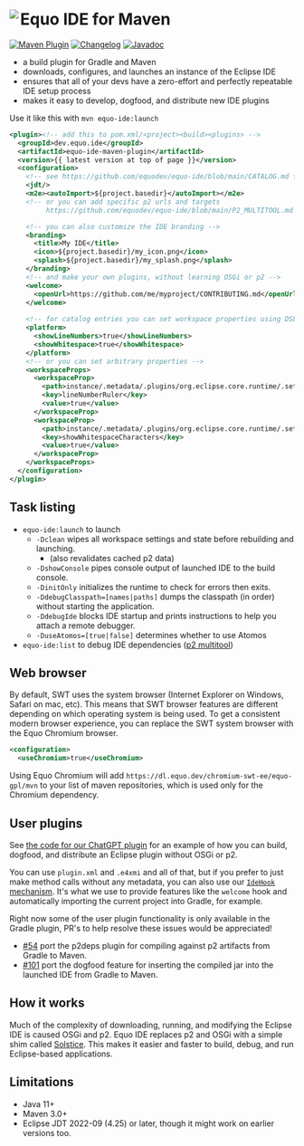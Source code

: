 # <image align="left" src="../.github/equo_logo.svg"> Equo IDE for Maven

[![Maven Plugin](https://img.shields.io/maven-central/v/dev.equo.ide/equo-ide-maven-plugin?color=blue&label=maven%20plugin)](https://search.maven.org/artifact/dev.equo.ide/equo-ide-maven-plugin)
[![Changelog](https://img.shields.io/badge/changelog-here-blue)](CHANGELOG.md)
[![Javadoc](https://img.shields.io/badge/javadoc-here-blue)](https://javadoc.io/doc/dev.equo.ide/equo-ide-maven-plugin)

- a build plugin for Gradle and Maven
- downloads, configures, and launches an instance of the Eclipse IDE
- ensures that all of your devs have a zero-effort and perfectly repeatable IDE setup process
- makes it easy to develop, dogfood, and distribute new IDE plugins

Use it like this with `mvn equo-ide:launch`

```xml
<plugin><!-- add this to pom.xml/<project><build><plugins> -->
  <groupId>dev.equo.ide</groupId>
  <artifactId>equo-ide-maven-plugin</artifactId>
  <version>{{ latest version at top of page }}</version>
  <configuration>
    <!-- see https://github.com/equodev/equo-ide/blob/main/CATALOG.md for all available plugins -->
    <jdt/>
    <m2e><autoImport>${project.basedir}</autoImport></m2e>
    <!-- or you can add specific p2 urls and targets
         https://github.com/equodev/equo-ide/blob/main/P2_MULTITOOL.md for more info -->

    <!-- you can also customize the IDE branding -->
    <branding>
      <title>My IDE</title>
      <icon>${project.basedir}/my_icon.png</icon>
      <splash>${project.basedir}/my_splash.png</splash>
    </branding>
    <!-- and make your own plugins, without learning OSGi or p2 -->
    <welcome>
      <openUrl>https://github.com/me/myproject/CONTRIBUTING.md</openUrl>
    </welcome>
    
    <!-- for catalog entries you can set workspace properties using DSL -->
    <platform>
      <showLineNumbers>true</showLineNumbers>
      <showWhitespace>true</showWhitespace>
    </platform>
    <!-- or you can set arbitrary properties -->
    <workspaceProps>
      <workspaceProp>
        <path>instance/.metadata/.plugins/org.eclipse.core.runtime/.settings/org.eclipse.ui.editors.prefs</path>
        <key>lineNumberRuler</key>
        <value>true</value>
      </workspaceProp>
      <workspaceProp>
        <path>instance/.metadata/.plugins/org.eclipse.core.runtime/.settings/org.eclipse.ui.editors.prefs</path>
        <key>showWhitespaceCharacters</key>
        <value>true</value>
      </workspaceProp>
    </workspaceProps>
  </configuration>
</plugin>
```

## Task listing

- `equo-ide:launch` to launch
  - `-Dclean` wipes all workspace settings and state before rebuilding and launching.
    - (also revalidates cached p2 data)
  - `-DshowConsole` pipes console output of launched IDE to the build console.
  - `-DinitOnly` initializes the runtime to check for errors then exits.
  - `-DdebugClasspath=[names|paths]` dumps the classpath (in order) without starting the application.
  - `-DdebugIde` blocks IDE startup and prints instructions to help you attach a remote debugger.
  - `-DuseAtomos=[true|false]` determines whether to use Atomos
- `equo-ide:list` to debug IDE dependencies ([p2 multitool](../P2_MULTITOOL.md))

## Web browser

By default, SWT uses the system browser (Internet Explorer on Windows, Safari on mac, etc). This means that SWT browser features are different depending on which operating system is being used. To get a consistent modern browser experience, you can replace the SWT system browser with the Equo Chromium browser.

```xml
<configuration>
  <useChromium>true</useChromium>
```

Using Equo Chromium will add `https://dl.equo.dev/chromium-swt-ee/equo-gpl/mvn` to your list of maven repositories, which is used only for the Chromium dependency.

## User plugins

See [the code for our ChatGPT plugin](https://github.com/equodev/equo-ide-chatgpt) for an example of how you can build, dogfood, and distribute an Eclipse plugin without OSGi or p2.

You can use `plugin.xml` and `.e4xmi` and all of that, but if you prefer to just make method calls without any metadata, you can also use our [`IdeHook` mechanism](../CONTRIBUTING.md#idehook). It's what we use to provide features like the `welcome` hook and automatically importing the current project into Gradle, for example.

Right now some of the user plugin functionality is only available in the Gradle plugin, PR's to help resolve these issues would be appreciated!

- [#54](https://github.com/equodev/equo-ide/issues/54) port the p2deps plugin for compiling against p2 artifacts from Gradle to Maven.
- [#101](https://github.com/equodev/equo-ide/issues/101) port the dogfood feature for inserting the compiled jar into the launched IDE from Gradle to Maven.

## How it works

Much of the complexity of downloading, running, and modifying the Eclipse IDE is caused OSGi and p2. Equo IDE replaces p2 and OSGi with a simple shim called [Solstice](https://github.com/equodev/equo-ide/tree/main/solstice). This makes it easier and faster to build, debug, and run Eclipse-based applications.

## Limitations

- Java 11+
- Maven 3.0+
- Eclipse JDT 2022-09 (4.25) or later, though it might work on earlier versions too.